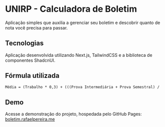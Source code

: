 # UNIRP - Calculadora de Boletim

Aplicação simples que auxilia a gerenciar seu boletim e descobrir quanto de nota você precisa para passar.

## Tecnologias

Aplicação desenvolvida utilizando Next.js, TailwindCSS e a biblioteca de componentes ShadcnUI.

## Fórmula utilizada

```latex
Média = (Trabalho * 0,3) + (((Prova Intermediária + Prova Semestral) / 2) * 0,7)
```

## Demo
Acesse a demonstração do projeto, hospedada pelo GitHub Pages: [boletim.rafaelpereira.me](https://boletim.rafaelpereira.me)